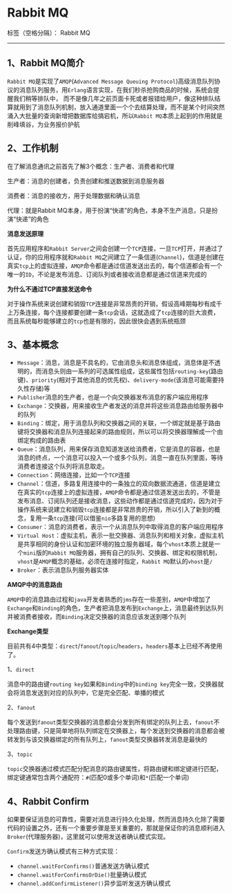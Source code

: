 ﻿# Rabbit MQ

标签（空格分隔）： Rabbit MQ

---

## 1、Rabbit MQ简介 ##
`Rabbit MQ`是实现了`AMQP`(`Advanced Message Queuing Protocol`)高级消息队列协议的消息队列服务，用`Erlang`语言实现，在我们秒杀抢购商品的时候，系统会提醒我们稍等排队中， 而不是像几年之前页面卡死或者报错给用户，像这种排队结算就用到了消息队列机制，放入通道里面一个个去结算处理，而不是某个时间突然涌入大批量的查询新增把数据库给搞宕机，所以`Rabbit MQ`本质上起到的作用就是削峰填谷，为业务报价护航

## 2、工作机制 ##
在了解消息通讯之前首先了解3个概念：生产者、消费者和代理

生产者：消息的创建者，负责创建和推送数据到消息服务器

消费者：消息的接收方，用于处理数据和确认消息

代理：就是Rabbit MQ本身，用于扮演“快递”的角色，本身不生产消息，只是扮演“快递”的角色

**消息发送原理**

首先应用程序和`Rabbit Server`之间会创建一个`TCP`连接，一旦`TCP`打开，并通过了认证，你的应用程序就和`Rabbit MQ`之间建立了一条信道(`Channel`)，信道是创建在真实`tcp`上的虚拟连接，`AMQP`命令都是通过信道发送出去的，每个信道都会有一个唯一的`ID`，不论是发布消息、订阅队列或者接收消息都是通过信道来完成的

**为什么不通过TCP直接发送命令**

对于操作系统来说创建和销毁`TCP`连接是非常昂贵的开销，假设高峰期每秒有成千上万条连接，每个连接都要创建一条`tcp`会话，这就造成了`tcp`连接的巨大浪费，而且系统每秒能够建立的`tcp`也是有限的，因此很快会遇到系统瓶颈

## 3、基本概念 ##

 - `Message`：消息，消息是不具名的，它由消息头和消息体组成，消息体是不透明的，而消息头则由一系列的可选属性组成，这些属性包括`routing-key`(路由键)、`priority`(相对于其他消息的优先权)、`delivery-mode`(该消息可能需要持久性存储)等
 - `Publisher`消息的生产者，也是一个向交换器发布消息的客户端应用程序
 - `Exchange`：交换器，用来接收生产者发送的消息并将这些消息路由给服务器中的队列
 - `Binding`：绑定，用于消息队列和交换器之间的关联，一个绑定就是基于路由键将交换器和消息队列连接起来的路由规则，所以可以将交换器理解成一个由绑定构成的路由表
 - `Queue`：消息队列，用来保存消息知道发送给消费者，它是消息的容器，也是消息的终点，一个消息可以投入一个或多个队列，消息一直在队列里面，等待消费者连接这个队列将消息取走。
 - `Connection`：网络连接，比如一个`TCP`连接
 - `Channel`：信道，多路复用连接中的一条独立的双向数据流通道，信道是建立在真实的`tcp`连接上的虚拟连接，`AMQP`命令都是通过信道发送出去的，不管是发布消息、订阅队列还是接收消息，这些动作都是通过信道完成的，因为对于操作系统来说建立和销毁`tcp`连接都是非常昂贵的开销，所以引入了新到的概念，复用一条`tcp`连接(可以借鉴`nio`多路复用的思想)
 - `Consumer`：消息的消费者，表示一个从消息队列中取得消息的客户端应用程序
 - `Virtual Host`：虚拟主机，表示一批交换器、消息队列和相关对象，虚拟主机是共享相同的身份认证和加密环境的独立服务器域，每个`vhost`本质上就是一个`mini`版的`Rabbit MQ`服务器，拥有自己的队列、交换器、绑定和权限机制，`vhost`是`AMQP`概念的基础，必须在连接时指定，`Rabbit MQ`默认的`vhost`是`/`
 - `Broker`：表示消息队列服务器实体

**AMQP中的消息路由**

`AMQP`中的消息路由过程和`java`开发者熟悉的`jms`存在一些差别，`AMQP`中增加了`Exchange`和`Binding`的角色，生产者把消息发布到`Exchange`上，消息最终到达队列并被消费者接收，而`Binding`决定交换器的消息应该发送到哪个队列

**Exchange类型**

目前共有4中类型：`direct`/`fanout`/`topic`/`headers`，`headers`基本上已经不再使用了。

1、`direct`

消息中的路由键`routing key`如果和`Binding`中的`binding key`完全一致，交换器就会将消息发送到对应的队列中，它是完全匹配、单播的模式

2、`fanout`

每个发送到`fanout`类型交换器的消息都会分发到所有绑定的队列上去，`fanout`不处理路由键，只是简单地将队列绑定在交换器上，每个发送到交换器的消息都会被转发到与该交换器绑定的所有队列上，`fanout`类型交换器转发消息是最快的

3、`topic`

`topic`交换器通过模式匹配分配消息的路由键属性，将路由键和绑定键进行匹配，绑定键通常包含两个通配符：`#`(匹配0或多个单词)和`*`(匹配一个单词)

## 4、Rabbit Confirm ##
如果要保证消息的可靠性，需要对消息进行持久化处理，然而消息持久化除了需要代码的设置之外，还有一个重要步骤是至关重要的，那就是保证你的消息顺利进入`Broker`(代理服务器)，这里就可以使用发送者确认模式实现。

`Confirm`发送方确认模式有三种方式实现：

 - `channel.waitForConfirms()`普通发送方确认模式
 - `channel.waitForConfirmsOrDie()`批量确认模式
 - `channel.addConfirmListener()`异步监听发送方确认模式


 
 
